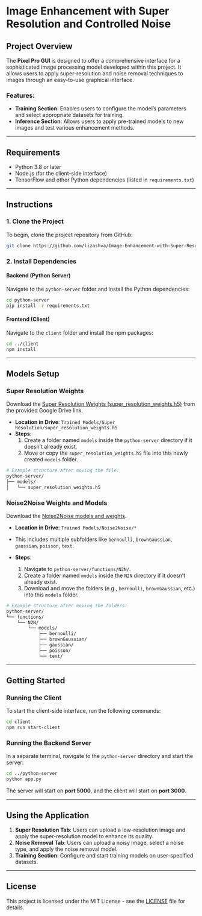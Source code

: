 # Image Enhancement with Super Resolution and Controlled Noise

## Project Overview

The **Pixel Pro GUI** is designed to offer a comprehensive interface for a sophisticated image processing model developed within this project. It allows users to apply super-resolution and noise removal techniques to images through an easy-to-use graphical interface.

### Features:

- **Training Section**: Enables users to configure the model’s parameters and select appropriate datasets for training.
- **Inference Section**: Allows users to apply pre-trained models to new images and test various enhancement methods.

---

## Requirements

- Python 3.8 or later
- Node.js (for the client-side interface)
- TensorFlow and other Python dependencies (listed in `requirements.txt`)

---

## Instructions

### 1. Clone the Project

To begin, clone the project repository from GitHub:

```bash
git clone https://github.com/lizashva/Image-Enhancement-with-Super-Resolution-and-Controlled-Noise-24-1-R-12.git
```

### 2. Install Dependencies

#### Backend (Python Server)

Navigate to the `python-server` folder and install the Python dependencies:

```bash
cd python-server
pip install -r requirements.txt
```

#### Frontend (Client)

Navigate to the `client` folder and install the npm packages:

```bash
cd ../client
npm install
```

---

## Models Setup

### Super Resolution Weights

Download the [Super Resolution Weights (super_resolution_weights.h5)](https://drive.google.com/drive/folders/1SGRqb7oJHWqFRinaHBjdj3pGn_Jsgnau) from the provided Google Drive link.

- **Location in Drive**: `Trained Models/Super Resolution/super_resolution_weights.h5`
- **Steps**:
  1. Create a folder named `models` inside the `python-server` directory if it doesn’t already exist.
  2. Move or copy the `super_resolution_weights.h5` file into this newly created `models` folder.

```bash
# Example structure after moving the file:
python-server/
├── models/
│   └── super_resolution_weights.h5
```

### Noise2Noise Weights and Models

Download the [Noise2Noise models and weights](https://drive.google.com/drive/folders/1SGRqb7oJHWqFRinaHBjdj3pGn_Jsgnau).

- **Location in Drive**: `Trained Models/Noise2Noise/*`
- This includes multiple subfolders like `bernoulli`, `brownGaussian`, `gaussian`, `poisson`, `text`.

- **Steps**:
  1. Navigate to `python-server/functions/N2N/`.
  2. Create a folder named `models` inside the `N2N` directory if it doesn’t already exist.
  3. Download and move the folders (e.g., `bernoulli`, `brownGaussian`, etc.) into this `models` folder.

```bash
# Example structure after moving the folders:
python-server/
└── functions/
    └── N2N/
        └── models/
            ├── bernoulli/
            ├── brownGaussian/
            ├── gaussian/
            ├── poisson/
            └── text/
```

---

## Getting Started

### Running the Client

To start the client-side interface, run the following commands:

```bash
cd client
npm run start-client
```

### Running the Backend Server

In a separate terminal, navigate to the `python-server` directory and start the server:

```bash
cd ../python-server
python app.py
```

The server will start on **port 5000**, and the client will start on **port 3000**.

---

## Using the Application

1. **Super Resolution Tab**: Users can upload a low-resolution image and apply the super-resolution model to enhance its quality.
2. **Noise Removal Tab**: Users can upload a noisy image, select a noise type, and apply the noise removal model.
3. **Training Section**: Configure and start training models on user-specified datasets.

---

## License

This project is licensed under the MIT License - see the [LICENSE](LICENSE) file for details.
